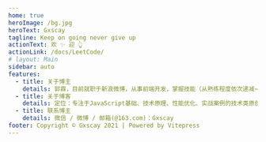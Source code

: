 ```yaml
---
home: true
heroImage: /bg.jpg
heroText: Gxscay
tagline: Keep on going never give up
actionText: 欢 ✨ 迎 👆
actionLink: /docs/LeetCode/
# layout: Main
sidebar: auto
features:
  - title: 关于博主
    details: 郭霖，目前就职于新浪微博，从事前端开发，掌握技能（从熟练程度依次递减~）：Vue、Node、Webpack、React、Vite、Ts、mongodb等。
  - title: 关于博客
    details: 定位：专注于JavaScript基础、技术原理、性能优化、实战案例的技术类原创文章。
  - title: 联系博主
    details: 微信 / 微博 / 邮箱(@163.com)：Gxscay
footer: Copyright © Gxscay 2021 | Powered by Vitepress
---
```

